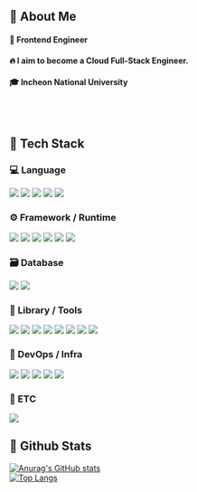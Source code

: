 

<div>
  <!--Body-->
  
  ## 👀 About Me
  #### :raising_hand: Frontend Engineer<br/>
  #### :fire: I aim to become a Cloud Full-Stack Engineer.<br/>
  #### :mortar_board: Incheon National University
  <br/>
  <br/>
  
  ## 🧱 Tech Stack
### 💻 Language 
<!-- HTML5 -->
<img src="https://img.shields.io/badge/HTML5-E34F26?style=flat-square&logo=HTML5&logoColor=white"/>
<!-- CSS3 -->
<img src="https://img.shields.io/badge/CSS3-1572B6?style=flat-square&logo=CSS3&logoColor=white"/>
<!-- JavaScript -->
<img src="https://img.shields.io/badge/JavaScript-F7DF1E?style=flat-square&logo=JavaScript&logoColor=white"/>
<!-- TypeScript -->
<img src="https://img.shields.io/badge/TypeScript-3178C6?style=flat-square&logo=TypeScript&logoColor=white"/>
<!-- Python -->
<img src="https://img.shields.io/badge/Python-3776AB?style=flat-square&logo=Python&logoColor=white"/>

### ⚙️ Framework / Runtime
<!-- React -->
<img src="https://img.shields.io/badge/React-61DAFB?style=flat-square&logo=React&logoColor=white"/>
<!-- React Native -->
<img src="https://img.shields.io/badge/React Native-61DAFB?style=flat-square&logo=React&logoColor=white"/>
<!-- Expo -->
<img src="https://img.shields.io/badge/Expo-000020?style=flat-square&logo=Expo&logoColor=white"/>
<!-- Flutter -->
<img src="https://img.shields.io/badge/Flutter-02569B?style=flat-square&logo=Flutter&logoColor=white"/>
<!-- Unity -->
<img src="https://img.shields.io/badge/Unity-000000?style=flat-square&logo=Unity&logoColor=white"/>
<!-- Node.js -->
<img src="https://img.shields.io/badge/Node.js-339933?style=flat-square&logo=Node.js&logoColor=white"/>

### 🗃️ Database
<!-- MongoDB -->
<img src="https://img.shields.io/badge/MongoDB-47A248?style=flat-square&logo=MongoDB&logoColor=white"/>
<!-- MongoDB Atlas -->
<img src="https://img.shields.io/badge/MongoDB Atlas-47A248?style=flat-square&logo=MongoDB&logoColor=white"/>

### 🧰 Library / Tools
<!-- Selenium -->
<img src="https://img.shields.io/badge/Selenium-43B02A?style=flat-square&logo=Selenium&logoColor=white"/>
<!-- Chart.js -->
<img src="https://img.shields.io/badge/Chart.js-FF6384?style=flat-square&logo=Chart.js&logoColor=white"/>
<!-- MUI -->
<img src="https://img.shields.io/badge/MUI-007FFF?style=flat-square&logo=mui&logoColor=white"/>
<!-- styled-components -->
<img src="https://img.shields.io/badge/styled--components-DB7093?style=flat-square&logo=styled-components&logoColor=white"/>
<!-- sentry -->
<img src="https://img.shields.io/badge/Sentry-362D59?style=flat-square&logo=Sentry&logoColor=white"/>
<!-- Redux -->
<img src="https://img.shields.io/badge/Redux-764ABC?style=flat-square&logo=Redux&logoColor=white"/>
<!-- zustand -->
<img src="https://img.shields.io/badge/Zustand-000000?style=flat-square&logo=Zustand&logoColor=white"/>
<!-- SonarQube -->
<img src="https://img.shields.io/badge/SonarQube-4E9BCD?style=flat-square&logo=SonarQube&logoColor=white"/>


### 🚀 DevOps / Infra
<!-- Docker -->
<img src="https://img.shields.io/badge/Docker-2496ED?style=flat-square&logo=Docker&logoColor=white"/>
<!-- Docker Compose -->
<img src="https://img.shields.io/badge/Docker Compose-2496ED?style=flat-square&logo=Docker&logoColor=white"/>
<!-- GitHub Actions -->
<img src="https://img.shields.io/badge/GitHub Actions-2088FF?style=flat-square&logo=GitHub-Actions&logoColor=white"/>
<!-- Nginx -->
<img src="https://img.shields.io/badge/Nginx-009639?style=flat-square&logo=nginx&logoColor=white"/>
<!-- Amazon EC2 -->
<img src="https://img.shields.io/badge/Amazon EC2-FF9900?style=flat-square&logo=Amazon-AWS&logoColor=white"/>

### 🧩 ETC
<!-- GitHub Pages -->
<img src="https://img.shields.io/badge/GitHub Pages-222222?style=flat-square&logo=GitHub-Pages&logoColor=white"/>

## 🤔 Github Stats
  [![Anurag's GitHub stats](https://github-readme-stats.vercel.app/api?username=kgs9843)](https://github.com/anuraghazra/github-readme-stats)
  <br/>
  [![Top Langs](https://github-readme-stats.vercel.app/api/top-langs/?username=kgs9843)](https://github.com/anuraghazra/github-readme-stats)
  
</div>

<!--
**kgs9843** is a ✨ _special_ ✨ repository because its `README.md` (this file) appears on your GitHub profile.

Here are some ideas to get you started:
- Hi there 👋
- 🔭 I’m currently working on ...
- 🌱 I’m currently learning ...
- 👯 I’m looking to collaborate on ...
- 🤔 I’m looking for help with ...
- 💬 Ask me about ...
- 📫 How to reach me: ...
- 😄 Pronouns: ...
- ⚡ Fun fact: ...
-->
